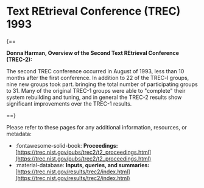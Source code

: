 # Text REtrieval Conference (TREC) 1993

{==

**Donna Harman, Overview of the Second Text REtrieval Conference (TREC-2):**

The second TREC conference occurred in August of 1993, less than 10 months after the first conference. In addition to 22 of the TREC-l groups, nine new groups took part. bringing the total number of participating groups to 31. Many of the original TREC-1 groups were able to "complete" their system rebuilding and tuning, and in general the TREC-2 results show significant improvements over the TREC-1 results.

==}

Please refer to these pages for any additional information, resources, or metadata: 

- :fontawesome-solid-book: **Proceedings:** [https://trec.nist.gov/pubs/trec2/t2_proceedings.html](https://trec.nist.gov/pubs/trec2/t2_proceedings.html)
- :material-database: **Inputs, queries, and summaries:** [https://trec.nist.gov/results/trec2/index.html](https://trec.nist.gov/results/trec2/index.html)